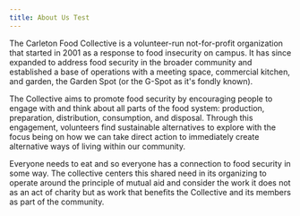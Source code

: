 ```yaml
---
title: About Us Test
---
```

The Carleton Food Collective is a volunteer-run not-for-profit organization that started in 2001 as a response to food insecurity on campus. It has since expanded to address food security in the broader community and established a base of operations with a meeting space, commercial kitchen, and garden, the Garden Spot (or the G-Spot as it's fondly known).

The Collective aims to promote food security by encouraging people to engage with and think about all parts of the food system: production, preparation, distribution, consumption, and disposal. Through this engagement, volunteers find sustainable alternatives to explore with the focus being on how we can take direct action to immediately create alternative ways of living within our community. 

Everyone needs to eat and so everyone has a connection to food security in some way. The collective centers this shared need in its organizing to operate around the principle of mutual aid and consider the work it does not as an act of charity but as work that benefits the Collective and its members as part of the community.
